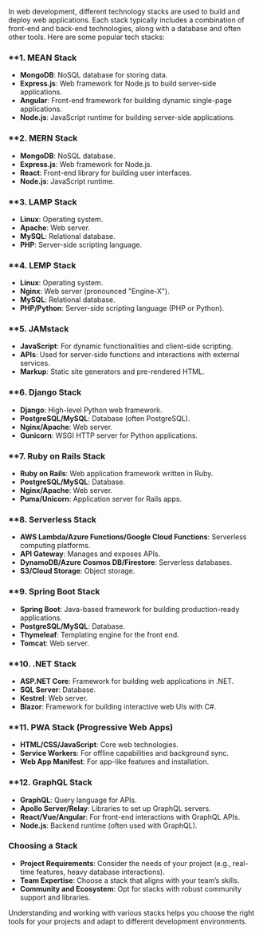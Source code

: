 In web development, different technology stacks are used to build and deploy web applications. Each stack typically includes a combination of front-end and back-end technologies, along with a database and often other tools. Here are some popular tech stacks:

### **1. **MEAN Stack**

- **MongoDB**: NoSQL database for storing data.
- **Express.js**: Web framework for Node.js to build server-side applications.
- **Angular**: Front-end framework for building dynamic single-page applications.
- **Node.js**: JavaScript runtime for building server-side applications.

### **2. **MERN Stack**

- **MongoDB**: NoSQL database.
- **Express.js**: Web framework for Node.js.
- **React**: Front-end library for building user interfaces.
- **Node.js**: JavaScript runtime.

### **3. **LAMP Stack**

- **Linux**: Operating system.
- **Apache**: Web server.
- **MySQL**: Relational database.
- **PHP**: Server-side scripting language.

### **4. **LEMP Stack**

- **Linux**: Operating system.
- **Nginx**: Web server (pronounced "Engine-X").
- **MySQL**: Relational database.
- **PHP/Python**: Server-side scripting language (PHP or Python).

### **5. **JAMstack**

- **JavaScript**: For dynamic functionalities and client-side scripting.
- **APIs**: Used for server-side functions and interactions with external services.
- **Markup**: Static site generators and pre-rendered HTML.

### **6. **Django Stack**

- **Django**: High-level Python web framework.
- **PostgreSQL/MySQL**: Database (often PostgreSQL).
- **Nginx/Apache**: Web server.
- **Gunicorn**: WSGI HTTP server for Python applications.

### **7. **Ruby on Rails Stack**

- **Ruby on Rails**: Web application framework written in Ruby.
- **PostgreSQL/MySQL**: Database.
- **Nginx/Apache**: Web server.
- **Puma/Unicorn**: Application server for Rails apps.

### **8. **Serverless Stack**

- **AWS Lambda/Azure Functions/Google Cloud Functions**: Serverless computing platforms.
- **API Gateway**: Manages and exposes APIs.
- **DynamoDB/Azure Cosmos DB/Firestore**: Serverless databases.
- **S3/Cloud Storage**: Object storage.

### **9. **Spring Boot Stack**

- **Spring Boot**: Java-based framework for building production-ready applications.
- **PostgreSQL/MySQL**: Database.
- **Thymeleaf**: Templating engine for the front end.
- **Tomcat**: Web server.

### **10. **.NET Stack**

- **ASP.NET Core**: Framework for building web applications in .NET.
- **SQL Server**: Database.
- **Kestrel**: Web server.
- **Blazor**: Framework for building interactive web UIs with C#.

### **11. **PWA Stack (Progressive Web Apps)**

- **HTML/CSS/JavaScript**: Core web technologies.
- **Service Workers**: For offline capabilities and background sync.
- **Web App Manifest**: For app-like features and installation.

### **12. **GraphQL Stack**

- **GraphQL**: Query language for APIs.
- **Apollo Server/Relay**: Libraries to set up GraphQL servers.
- **React/Vue/Angular**: For front-end interactions with GraphQL APIs.
- **Node.js**: Backend runtime (often used with GraphQL).

### **Choosing a Stack**

- **Project Requirements**: Consider the needs of your project (e.g., real-time features, heavy database interactions).
- **Team Expertise**: Choose a stack that aligns with your team’s skills.
- **Community and Ecosystem**: Opt for stacks with robust community support and libraries.

Understanding and working with various stacks helps you choose the right tools for your projects and adapt to different development environments.
